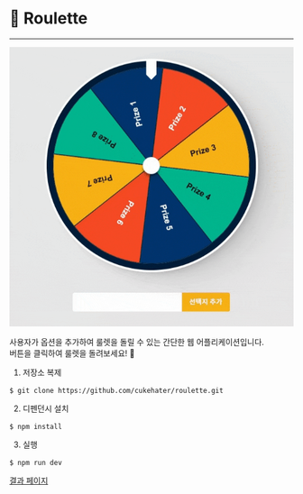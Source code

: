 # 🎰 Roulette

---

![데모이미지](./roulette.gif)

사용자가 옵션을 추가하여 룰렛을 돌릴 수 있는 간단한 웹 어플리케이션입니다. <br />
버튼을 클릭하여 룰렛을 돌려보세요! 🎰

1. 저장소 복제

```
$ git clone https://github.com/cukehater/roulette.git
```

2. 디펜던시 설치

```
$ npm install
```

3. 실행

```
$ npm run dev
```

[결과 페이지](https://cukehater.github.io/roulette/)
